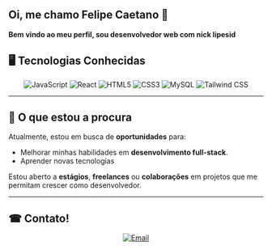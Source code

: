 ## Oi, me chamo Felipe Caetano 👋
**Bem vindo ao meu perfil, sou desenvolvedor web com nick lipesid**

## 🖥 **Tecnologias Conhecidas**
<p align="center">
  <img src="https://img.shields.io/badge/JavaScript-F7DF1E?style=for-the-badge&logo=javascript&logoColor=black" alt="JavaScript" />
  <img src="https://img.shields.io/badge/React-61DAFB?style=for-the-badge&logo=react&logoColor=black" alt="React" />
  <img src="https://img.shields.io/badge/HTML5-E34F26?style=for-the-badge&logo=html5&logoColor=white" alt="HTML5" />
  <img src="https://img.shields.io/badge/CSS3-1572B6?style=for-the-badge&logo=css3&logoColor=white" alt="CSS3" />
  <img src="https://img.shields.io/badge/MySQL-4479A1?style=for-the-badge&logo=mysql&logoColor=white" alt="MySQL" />
  <img src="https://img.shields.io/badge/Tailwind_CSS-38B2AC?style=for-the-badge&logo=tailwind-css&logoColor=white" alt="Tailwind CSS" />
</p>

---

## 🤔 **O que estou a procura** 
Atualmente, estou em busca de **oportunidades** para:

- Melhorar minhas habilidades em **desenvolvimento full-stack**.
- Aprender novas tecnologias    

Estou aberto a **estágios**, **freelances** ou **colaborações** em projetos que me permitam crescer como desenvolvedor.

---

## ☎ Contato!
<p align="center">
  <a href="felipe.dev.94@gmail.com">
    <img src="https://img.shields.io/badge/Email-D14836?style=for-the-badge&logo=gmail&logoColor=white" alt="Email"/>
  </a>
</p>
